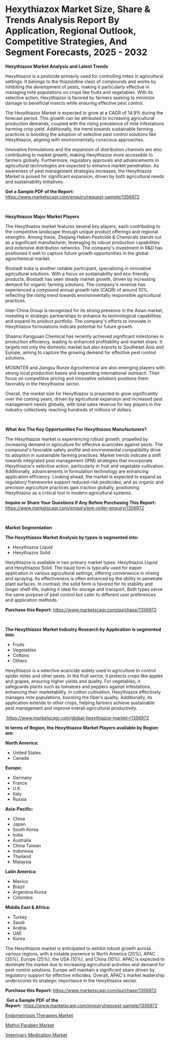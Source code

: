 <p><h1>Hexythiazox Market Size, Share & Trends Analysis Report By Application, Regional Outlook, Competitive Strategies, And Segment Forecasts, 2025 - 2032</h1></p><p><strong>Hexythiazox Market Analysis and Latest Trends</strong></p>
<p><p>Hexythiazox is a pesticide primarily used for controlling mites in agricultural settings. It belongs to the thiazolidine class of compounds and works by inhibiting the development of pests, making it particularly effective in managing mite populations on crops like fruits and vegetables. With its selective action, Hexythiazox is favored by farmers seeking to minimize damage to beneficial insects while ensuring effective pest control.</p><p>The Hexythiazox Market is expected to grow at a CAGR of 14.9% during the forecast period. This growth can be attributed to increasing agricultural production demands, coupled with the rising prevalence of mite infestations harming crop yield. Additionally, the trend towards sustainable farming practices is boosting the adoption of selective pest control solutions like Hexythiazox, aligning with environmentally conscious approaches.</p><p>Innovative formulations and the expansion of distribution channels are also contributing to market growth, making Hexythiazox more accessible to farmers globally. Furthermore, regulatory approvals and advancements in agricultural technologies are expected to enhance market penetration. As awareness of pest management strategies increases, the Hexythiazox Market is poised for significant expansion, driven by both agricultural needs and sustainability initiatives.</p></p>
<p><strong>Get a Sample PDF of the Report:&nbsp;</strong> <a href="https://www.marketscagr.com/enquiry/request-sample/1356972?utm_campaign=1869&utm_medium=2&utm_source=Github&utm_content=ia&utm_term=31032025&utm_id=hexythiazox">https://www.marketscagr.com/enquiry/request-sample/1356972</a></p>
<p>&nbsp;</p>
<p><strong>Hexythiazox Major Market Players</strong></p>
<p><p>The Hexythiazox market features several key players, each contributing to the competitive landscape through unique product offerings and regional strengths. Among these, Zhejiang Heben Pesticide & Chemicals stands out as a significant manufacturer, leveraging its robust production capabilities and extensive distribution networks. The company's investment in R&D has positioned it well to capture future growth opportunities in the global agrochemical market.</p><p>Biostadt India is another notable participant, specializing in innovative agricultural solutions. With a focus on sustainability and eco-friendly products, Biostadt has seen steady market growth, driven by increasing demand for organic farming solutions. The company's revenue has experienced a compound annual growth rate (CAGR) of around 10%, reflecting the rising trend towards environmentally responsible agricultural practices.</p><p>Inter-China Group is recognized for its strong presence in the Asian market, investing in strategic partnerships to enhance its technological capabilities and expand its product portfolio. The company's efforts to innovate in Hexythiazox formulations indicate potential for future growth.</p><p>Shaanxi Kangyuan Chemical has recently achieved significant milestones in production efficiency, leading to enhanced profitability and market share. It targets not only the domestic market but also exports to Southeast Asia and Europe, aiming to capture the growing demand for effective pest control solutions.</p><p>MOSINTER and Jiangsu Runze Agrochemical are also emerging players with strong local production bases and expanding international outreach. Their focus on competitive pricing and innovative solutions positions them favorably in the Hexythiazox sector.</p><p>Overall, the market size for Hexythiazox is projected to grow significantly over the coming years, driven by agricultural expansion and increased pest management needs globally, with total sales revenue for key players in the industry collectively reaching hundreds of millions of dollars.</p></p>
<p>&nbsp;</p>
<p><strong>What Are The Key Opportunities For Hexythiazox Manufacturers?</strong></p>
<p><p>The Hexythiazox market is experiencing robust growth, propelled by increasing demand in agriculture for effective acaricides against pests. The compound's favorable safety profile and environmental compatibility drive its adoption in sustainable farming practices. Market trends indicate a shift towards integrated pest management (IPM) strategies that incorporate Hexythiazox's selective action, particularly in fruit and vegetable cultivation. Additionally, advancements in formulation technology are enhancing application efficiency. Looking ahead, the market is expected to expand as regulatory frameworks support reduced-risk pesticides, and as organic and precision agriculture practices gain traction globally, positioning Hexythiazox as a critical tool in modern agricultural systems.</p></p>
<p><strong>Inquire or Share Your Questions If Any Before Purchasing This Report:</strong> <a href="https://www.marketscagr.com/enquiry/pre-order-enquiry/1356972?utm_campaign=1869&utm_medium=2&utm_source=Github&utm_content=ia&utm_term=31032025&utm_id=hexythiazox">https://www.marketscagr.com/enquiry/pre-order-enquiry/1356972</a></p>
<p>&nbsp;</p>
<p><strong>Market Segmentation</strong></p>
<p><strong>The Hexythiazox Market Analysis by types is segmented into:</strong></p>
<p><ul><li>Hexythiazox Liquid</li><li>Hexythiazox Solid</li></ul></p>
<p><p>Hexythiazox is available in two primary market types: Hexythiazox Liquid and Hexythiazox Solid. The liquid form is typically used for easier application in various agricultural settings, offering convenience in mixing and spraying. Its effectiveness is often enhanced by the ability to penetrate plant surfaces. In contrast, the solid form is favored for its stability and longer shelf-life, making it ideal for storage and transport. Both types serve the same purpose of pest control but cater to different user preferences and application methods.</p></p>
<p><strong>Purchase this Report:&nbsp;</strong><a href="https://www.marketscagr.com/purchase/1356972?utm_campaign=1869&utm_medium=2&utm_source=Github&utm_content=ia&utm_term=31032025&utm_id=hexythiazox">https://www.marketscagr.com/purchase/1356972</a></p>
<p>&nbsp;</p>
<p><strong>The Hexythiazox Market Industry Research by Application is segmented into:</strong></p>
<p><ul><li>Fruits</li><li>Vegetables</li><li>Cottons</li><li>Others</li></ul></p>
<p><p>Hexythiazox is a selective acaricide widely used in agriculture to control spider mites and other pests. In the fruit sector, it protects crops like apples and grapes, ensuring higher yields and quality. For vegetables, it safeguards plants such as tomatoes and peppers against infestations, enhancing their marketability. In cotton cultivation, Hexythiazox effectively manages mite populations, boosting the fiber’s quality. Additionally, its application extends to other crops, helping farmers achieve sustainable pest management and improve overall agricultural productivity.</p></p>
<p><a href="https://www.marketscagr.com/global-hexythiazox-market-r1356972?utm_campaign=1869&utm_medium=2&utm_source=Github&utm_content=ia&utm_term=31032025&utm_id=hexythiazox">&nbsp;https://www.marketscagr.com/global-hexythiazox-market-r1356972</a></p>
<p><strong>In terms of Region, the Hexythiazox Market Players available by Region are:</strong></p>
<p>
    <p> <strong> North America: </strong>
        <ul>
            <li>United States</li>
            <li>Canada</li>
        </ul>
        </p> 
    <p> <strong> Europe: </strong>
        <ul>
            <li>Germany</li>
            <li>France</li>
            <li>U.K.</li>
            <li>Italy</li>
            <li>Russia</li>
        </ul>
        </p> 
    <p> <strong> Asia-Pacific: </strong>
        <ul>
            <li>China</li>
            <li>Japan</li>
            <li>South Korea</li>
            <li>India</li>
            <li>Australia</li>
            <li>China Taiwan</li>
            <li>Indonesia</li>
            <li>Thailand</li>
            <li>Malaysia</li>
        </ul>
        </p> 
    <p> <strong> Latin America: </strong>
        <ul>
            <li>Mexico</li>
            <li>Brazil</li>
            <li>Argentina Korea</li>
            <li>Colombia</li>
        </ul>
        </p> 
    <p> <strong> Middle East & Africa: </strong>
        <ul>
            <li>Turkey</li>
            <li>Saudi</li>
            <li>Arabia</li>
            <li>UAE</li>
            <li>Korea</li>
        </ul>
    </p>
    </p>
<p><p>The Hexythiazox market is anticipated to exhibit robust growth across various regions, with a notable presence in North America (20%), APAC (35%), Europe (25%), the USA (10%), and China (10%). APAC is expected to dominate the market due to increasing agricultural activities and demand for pest control solutions. Europe will maintain a significant share driven by regulatory support for effective miticides. Overall, APAC's market leadership underscores its strategic importance in the Hexythiazox sector.</p></p>
<p><strong>Purchase this Report: </strong><a href="https://www.marketscagr.com/purchase/1356972?utm_campaign=1869&utm_medium=2&utm_source=Github&utm_content=ia&utm_term=31032025&utm_id=hexythiazox">https://www.marketscagr.com/purchase/1356972</a></p>
<p>&nbsp;<strong>Get a Sample PDF of the Report:&nbsp;&nbsp;</strong><a href="https://www.marketscagr.com/enquiry/request-sample/1356972?utm_campaign=1869&utm_medium=2&utm_source=Github&utm_content=ia&utm_term=31032025&utm_id=hexythiazox">https://www.marketscagr.com/enquiry/request-sample/1356972</a></p>
<p><strong></strong></p>
<p><p><a href="https://github.com/aarenlazosw3/Market-Research-Report-List-1/blob/main/endometriosis-therapies-market.md?utm_campaign=1869&utm_medium=2&utm_source=Github&utm_content=ia&utm_term=31032025&utm_id=hexythiazox">Endometriosis Therapies Market</a></p><p><a href="https://github.com/CliffMedina6/Market-Research-Report-List-7/blob/main/methyl-paraben-market.md?utm_campaign=1869&utm_medium=2&utm_source=Github&utm_content=ia&utm_term=31032025&utm_id=hexythiazox">Methyl Paraben Market</a></p><p><a href="https://github.com/knazsdadeyvw/Market-Research-Report-List-1/blob/main/veterinary-medication-market.md?utm_campaign=1869&utm_medium=2&utm_source=Github&utm_content=ia&utm_term=31032025&utm_id=hexythiazox">Veterinary Medication Market</a></p></p>